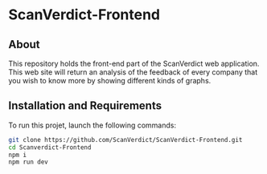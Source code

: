 # ScanVerdict-Frontend

## About 

This repository holds the front-end part of the ScanVerdict web application. This web site will return an analysis of the feedback of every company that you wish to know more by showing different kinds of graphs.

## Installation and Requirements

To run this projet, launch the following commands:

```bash
git clone https://github.com/ScanVerdict/ScanVerdict-Frontend.git
cd Scanverdict-Frontend
npm i
npm run dev
```
